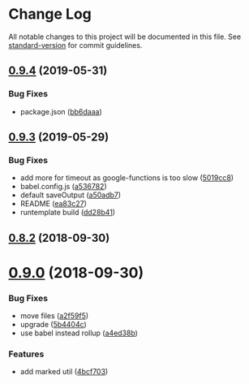 # Change Log

All notable changes to this project will be documented in this file. See [standard-version](https://github.com/conventional-changelog/standard-version) for commit guidelines.

## [0.9.4](https://github.com/runtemplate/runtemplate/compare/v0.9.3...v0.9.4) (2019-05-31)


### Bug Fixes

* package.json ([bb6daaa](https://github.com/runtemplate/runtemplate/commit/bb6daaa))



## [0.9.3](https://github.com/runtemplate/runtemplate/compare/v0.8.2...v0.9.3) (2019-05-29)


### Bug Fixes

* add more for timeout as google-functions is too slow ([5019cc8](https://github.com/runtemplate/runtemplate/commit/5019cc8))
* babel.config.js ([a536782](https://github.com/runtemplate/runtemplate/commit/a536782))
* default saveOutput ([a50adb7](https://github.com/runtemplate/runtemplate/commit/a50adb7))
* README ([ea83c27](https://github.com/runtemplate/runtemplate/commit/ea83c27))
* runtemplate build ([dd28b41](https://github.com/runtemplate/runtemplate/commit/dd28b41))



<a name="0.8.2"></a>
## [0.8.2](https://github.com/runtemplate/runtemplate/compare/v0.9.0...v0.8.2) (2018-09-30)



<a name="0.9.0"></a>
# [0.9.0](https://github.com/runtemplate/runtemplate/compare/v0.6.11...v0.9.0) (2018-09-30)


### Bug Fixes

* move files ([a2f59f5](https://github.com/runtemplate/runtemplate/commit/a2f59f5))
* upgrade ([5b4404c](https://github.com/runtemplate/runtemplate/commit/5b4404c))
* use babel instead rollup ([a4ed38b](https://github.com/runtemplate/runtemplate/commit/a4ed38b))


### Features

* add marked util ([4bcf703](https://github.com/runtemplate/runtemplate/commit/4bcf703))
